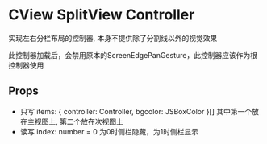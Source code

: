 # CView SplitView Controller

实现左右分栏布局的控制器, 本身不提供除了分割线以外的视觉效果

此控制器加载后，会禁用原本的ScreenEdgePanGesture，此控制器应该作为根控制器使用

## Props

- 只写 items: { controller: Controller, bgcolor: JSBoxColor }[] 其中第一个放在主视图上, 第二个放在次视图上
- 读写 index: number = 0 为0时侧栏隐藏，为1时侧栏显示

